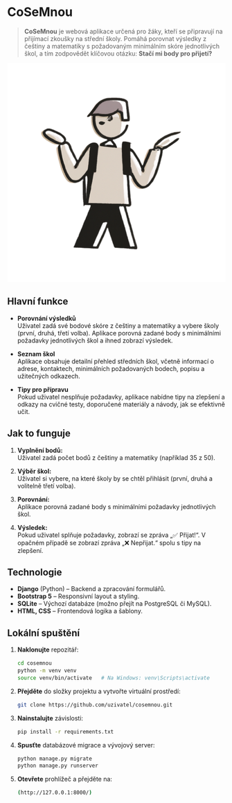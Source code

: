 # CoSeMnou

> **CoSeMnou** je webová aplikace určená pro žáky, kteří se připravují na přijímací zkoušky na střední školy. Pomáhá porovnat výsledky z češtiny a matematiky s požadovaným minimálním skóre jednotlivých škol, a tím zodpovědět klíčovou otázku: **Stačí mi body pro přijetí?**

![Logo projektu](https://github.com/gyarab/2024-4e-eiselt-CoSeMnou/blob/master/frontend/static/images/file.png)  


## Hlavní funkce

- **Porovnání výsledků**  
  Uživatel zadá své bodové skóre z češtiny a matematiky a vybere školy (první, druhá, třetí volba). Aplikace porovná zadané body s minimálními požadavky jednotlivých škol a ihned zobrazí výsledek.

- **Seznam škol**  
  Aplikace obsahuje detailní přehled středních škol, včetně informací o adrese, kontaktech, minimálních požadovaných bodech, popisu a užitečných odkazech.

- **Tipy pro přípravu**  
  Pokud uživatel nesplňuje požadavky, aplikace nabídne tipy na zlepšení a odkazy na cvičné testy, doporučené materiály a návody, jak se efektivně učit.

## Jak to funguje

1. **Vyplnění bodů:**  
   Uživatel zadá počet bodů z češtiny a matematiky (například 35 z 50).

2. **Výběr škol:**  
   Uživatel si vybere, na které školy by se chtěl přihlásit (první, druhá a volitelně třetí volba).

3. **Porovnání:**  
   Aplikace porovná zadané body s minimálními požadavky jednotlivých škol.

4. **Výsledek:**  
   Pokud uživatel splňuje požadavky, zobrazí se zpráva „✅ Přijat!“. V opačném případě se zobrazí zpráva „❌ Nepřijat.“ spolu s tipy na zlepšení.

## Technologie

- **Django** (Python) – Backend a zpracování formulářů.
- **Bootstrap 5** – Responsivní layout a styling.
- **SQLite** – Výchozí databáze (možno přejít na PostgreSQL či MySQL).
- **HTML, CSS** – Frontendová logika a šablony.

## Lokální spuštění

1. **Naklonujte** repozitář:
   ```bash
   cd cosemnou
   python -m venv venv
   source venv/bin/activate   # Na Windows: venv\Scripts\activate

2. **Přejděte** do složky projektu a vytvořte virtuální prostředí:
   ```bash
   git clone https://github.com/uzivatel/cosemnou.git

3. **Nainstalujte** závislosti:
   ```bash
   pip install -r requirements.txt

4. **Spusťte** databázové migrace a vývojový server:
   ```bash
   python manage.py migrate
   python manage.py runserver

5. **Otevřete** prohlížeč a přejděte na:
   ```bash
   (http://127.0.0.1:8000/)

